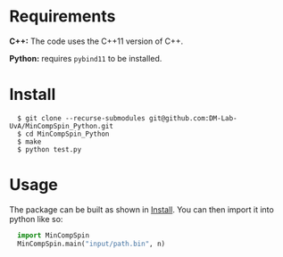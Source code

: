 # Requirements
**C++:**  The code uses the C++11 version of C++.

**Python:** requires `pybind11` to be installed.

# Install

```console
  $ git clone --recurse-submodules git@github.com:DM-Lab-UvA/MinCompSpin_Python.git
  $ cd MinCompSpin_Python
  $ make
  $ python test.py
```

# Usage

The package can be built as shown in [Install](#install).
You can then import it into python like so:
```python
  import MinCompSpin
  MinCompSpin.main("input/path.bin", n)
```
